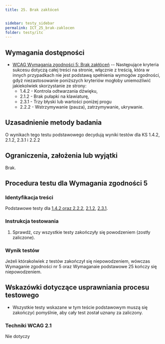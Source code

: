 ```yaml
---
title: 25. Brak zakłóceń


sidebar: testy_sidebar
permalink: ICT_25_brak-zaklocen
folder: testy/itc
---
```



## Wymagania dostępności

-   [WCAG Wymagania zgodności 5: Brak zakłóceń](https://www.w3.org/TR/WCAG20/#cc5) -- Następujące kryteria sukcesu dotyczą całej treści na stronie, włącznie z treścią, która w innych przypadkach nie jest podstawą spełnienia wymogów zgodności, gdyż niezastosowanie poniższych kryteriów mogłoby uniemożliwić jakiekolwiek skorzystanie ze strony:
    -   1.4.2 - Kontrola odtwarzania dźwięku,
    -   2.1.2 - Brak pułapki na klawiaturę,
    -   2.3.1 - Trzy błyski lub wartości poniżej progu
    -   2.2.2 - Wstrzymywanie (pauza), zatrzymywanie, ukrywanie.

## Uzasadnienie metody badania
O wynikach tego testu podstawowego decydują wyniki testów dla KS 1.4.2, 2.1.2, 2.3.1 i 2.2.2

## Ograniczenia, założenia lub wyjątki

Brak.

## Procedura testu dla Wymagania zgodności 5

### Identyfikacja treści
Podstawowe testy dla [1.4.2 oraz 2.2.2](21_LimityCzasu.md), [2.1.2](01_Klawiatura.md), [2.3.1](09_Miganie.md).

### Instrukcja testowania
1.  Sprawdź, czy wszystkie testy zakończyły się powodzeniem (zostły zaliczone).

### Wynik testów
Jeżeli którakolwiek z testów zakończył się niepowodzeniem, wówczas Wymaganie zgodności nr 5 oraz Wymaganaie podstawowe 25 kończy się niepowodzeniem.

##  Wskazówki dotyczące usprawniania procesu testowego
-   Wszystkie testy wskazane w tym teście podstawowym muszą się zakończyć pomyślnie, aby cały test został uznany za zaliczony.


### Techniki WCAG 2.1
Nie dotyczy


